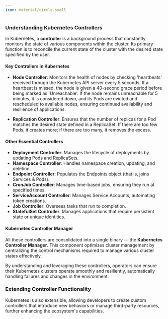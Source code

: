 ```yaml
---
icon: material/circle-small
---
```


### Understanding Kubernetes Controllers

In Kubernetes, a **controller** is a background process that constantly monitors the state of various components within the cluster. Its primary function is to reconcile the current state of the cluster with the desired state specified by the user.

<h4>Key Controllers in Kubernetes</h4>

- **Node Controller**: Monitors the health of nodes by checking 'heartbeats' received through the Kubernetes API server every 5 seconds. If a heartbeat is missed, the node is given a 40-second grace period before being marked as 'Unreachable'. If the node remains unreachable for 5 minutes, it is considered down, and its Pods are evicted and rescheduled to available nodes, ensuring continued availability and resilience of applications.

- **Replication Controller**: Ensures that the number of replicas for a Pod matches the desired state defined in a ReplicaSet. If there are too few Pods, it creates more; if there are too many, it removes the excess.

<h4>Other Essential Controllers</h4>

- **Deployment Controller**: Manages the lifecycle of deployments by updating Pods and ReplicaSets.
- **Namespace Controller**: Handles namespace creation, updating, and deletion.
- **Endpoint Controller**: Populates the Endpoints object (that is, joins Services & Pods).
- **CronJob Controller**: Manages time-based jobs, ensuring they run at specified times.
- **ServiceAccount Controller**: Manages Service Accounts, automating token creations.
- **Job Controller**: Oversees tasks that run to completion.
- **StatefulSet Controller**: Manages applications that require persistent state or unique identities.

<h4>Kubernetes Controller Manager</h4>

All these controllers are consolidated into a single binary — the **Kubernetes Controller Manager**. This component optimizes cluster management by centralizing the control mechanisms required to manage various cluster states effectively.

By understanding and leveraging these controllers, operators can ensure their Kubernetes clusters operate smoothly and resiliently, automatically handling failures and changes in the environment.

### Extending Controller Functionality

Kubernetes is also extensible, allowing developers to create custom controllers that introduce new behaviors or manage third-party resources, further enhancing the ecosystem's capabilities.
